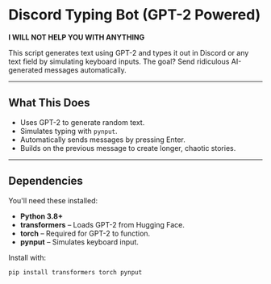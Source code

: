 # Discord Typing Bot (GPT-2 Powered)
 **I WILL NOT HELP YOU WITH ANYTHING**

This script generates text using GPT-2 and types it out in Discord or any text field by simulating keyboard inputs. The goal? Send ridiculous AI-generated messages automatically.

---

## What This Does
- Uses GPT-2 to generate random text.  
- Simulates typing with `pynput`.  
- Automatically sends messages by pressing Enter.  
- Builds on the previous message to create longer, chaotic stories.  

---

## Dependencies
You'll need these installed:  
- **Python 3.8+**  
- **transformers** – Loads GPT-2 from Hugging Face.  
- **torch** – Required for GPT-2 to function.  
- **pynput** – Simulates keyboard input.  

Install with:  
```bash
pip install transformers torch pynput
